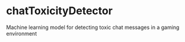 # chatToxicityDetector
Machine learning model for detecting toxic chat messages in a gaming environment
